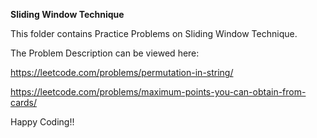 **Sliding Window Technique**

This folder contains Practice Problems on Sliding Window Technique.

The Problem Description can be viewed here:

https://leetcode.com/problems/permutation-in-string/

https://leetcode.com/problems/maximum-points-you-can-obtain-from-cards/

Happy Coding!!
